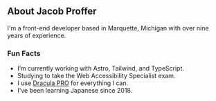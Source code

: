 ## About Jacob Proffer

I'm a front-end developer based in Marquette, Michigan with over nine years of experience.

### Fun Facts
- I’m currently working with Astro, Tailwind, and TypeScript.
- Studying to take the Web Accessibility Specialist exam.
- I use [Dracula PRO](https://draculatheme.com/pro) for everything I can.
- I've been learning Japanese since 2018.
